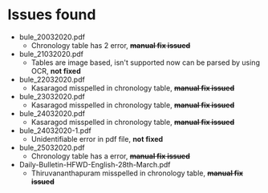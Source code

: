 # Issues found
* bule_20032020.pdf
  * Chronology table has 2 error, ~~**manual fix issued**~~
* bule_21032020.pdf
  * Tables are image based, isn't supported now can be parsed by using OCR, **not fixed**
* bule_22032020.pdf
  * Kasaragod misspelled in chronology table, ~~**manual fix issued**~~
* bule_23032020.pdf
  * Kasaragod misspelled in chronology table, ~~**manual fix issued**~~
* bule_24032020.pdf
  * Kasaragod misspelled in chronology table, ~~**manual fix issued**~~
* bule_24032020-1.pdf
  * Unidentifiable error in pdf file, **not fixed**
* bule_25032020.pdf
  * Chronology table has a error, ~~**manual fix issued**~~ 
* Daily-Bulletin-HFWD-English-28th-March.pdf
  * Thiruvananthapuram misspelled in chronology table, ~~**manual fix issued**~~